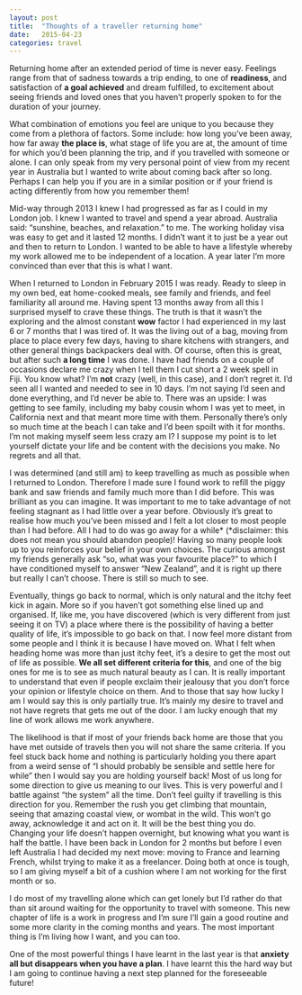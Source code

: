 ```yaml
---
layout: post
title:  "Thoughts of a traveller returning home"
date:   2015-04-23
categories: travel
---
```


Returning home after an extended period of time is never easy. Feelings range from that of sadness towards a trip ending, to one of **readiness**, and satisfaction of **a goal achieved** and dream fulfilled, to excitement about seeing friends and loved ones that you haven’t properly spoken to for the duration of your journey.

What combination of emotions you feel are unique to you because they come from a plethora of factors. Some include: how long you’ve been away, how far away **the place is**, what stage of life you are at, the amount of time for which you’d been planning the trip, and if you travelled with someone or alone. I can only speak from my very personal point of view from my recent year in Australia but I wanted to write about coming back after so long. Perhaps I can help you if you are in a similar position or if your friend is acting differently from how you remember them!

Mid-way through 2013 I knew I had progressed as far as I could in my London job. I knew I wanted to travel and spend a year abroad. Australia said: “sunshine, beaches, and relaxation.” to me. The working holiday visa was easy to get and it lasted 12 months. I didn’t want it to just be a year out and then to return to London. I wanted to be able to have a lifestyle whereby my work allowed me to be independent of a location. A year later I’m more convinced than ever that this is what I want.

When I returned to London in February 2015 I was ready. Ready to sleep in my own bed, eat home-cooked meals, see family and friends, and feel familiarity all around me. Having spent 13 months away from all this I surprised myself to crave these things. The truth is that it wasn’t the exploring and the almost constant **wow** factor I had experienced in my last 6 or 7 months that I was tired of. It was the living out of a bag, moving from place to place every few days, having to share kitchens with strangers, and other general things backpackers deal with. Of course, often this is great, but after such **a long time** I was done. I have had friends on a couple of occasions declare me crazy when I tell them I cut short a 2 week spell in Fiji. You know what? I’m **not** crazy (well, in this case), and I don’t regret it. I’d seen all I wanted and needed to see in 10 days. I’m not saying I’d seen and done everything, and I’d never be able to. There was an upside: I was getting to see family, including my baby cousin whom I was yet to meet, in California next and that meant more time with them. Personally there’s only so much time at the beach I can take and I’d been spoilt with it for months. I’m not making myself seem less crazy am I? I suppose my point is to let yourself dictate your life and be content with the decisions you make. No regrets and all that.

I was determined (and still am) to keep travelling as much as possible when I returned to London. Therefore I made sure I found work to refill the piggy bank and saw friends and family much more than I did before. This was brilliant as you can imagine. It was important to me to take advantage of not feeling  stagnant as I had little over a year before. Obviously it’s great to realise how much you’ve been missed and I felt a lot closer to most people than I had before. All I had to do was go away for a while* (*disclaimer: this does not mean you should abandon people)! Having so many people look up to you reinforces your belief in your own choices. The curious amongst my friends generally ask “so, what was your favourite place?” to which I have conditioned myself to answer “New Zealand”, and it is right up there but really I can’t choose. There is still so much to see.

Eventually, things go back to normal, which is only natural and the itchy feet kick in again. More so if you haven’t got something else lined up and organised. If, like me, you have discovered (which is very different from just seeing it on TV) a place where there is the possibility of having a better quality of life, it’s impossible to go back on that. I now feel more distant from some people and I think it is because I have moved on. What I felt when heading home was more than just itchy feet, it’s a desire to get the most out of life as possible. **We all set different criteria for this**, and one of the big ones for me is to see as much natural beauty as I can. It is really important to understand that even if people exclaim their jealousy that you don’t force your opinion or lifestyle choice on them. And to those that say how lucky I am I would say this is only partially true. It’s mainly my desire to travel and not have regrets that gets me out of the door. I am lucky enough that my line of work allows me work anywhere.

The likelihood is that if most of your friends back home are those that you have met outside of travels then you will not share the same criteria. If you feel stuck back home and nothing is particularly holding you there apart from a weird sense of “I should probably be sensible and settle here for while” then I would say you are holding yourself back! Most of us long for some direction to give us meaning to our lives. This is very powerful and I battle against “the system” all the time. Don’t feel guilty if travelling is this direction for you. Remember the rush you get climbing that mountain, seeing that amazing coastal view, or wombat in the wild. This won’t go away, acknowledge it and act on it. It will be the best thing you do. Changing your life doesn’t happen overnight, but knowing what you want is half the battle. I have been back in London for 2 months but before I even left Australia I had decided my next move: moving to France and learning French, whilst trying to make it as a freelancer. Doing both at once is tough, so I am giving myself a bit of a cushion where I am not working for the first month or so.

I do most of my travelling alone which can get lonely but I’d rather do that than sit around waiting for the opportunity to travel with someone. This new chapter of life is a work in progress and I’m sure I’ll gain a good routine and some more clarity in the coming months and years. The most important thing is I’m living how I want, and you can too.

One of the most powerful things I have learnt in the last year is that **anxiety all but disappears when you have a plan**. I have learnt this the hard way but I am going to continue having a next step planned for the foreseeable future!




